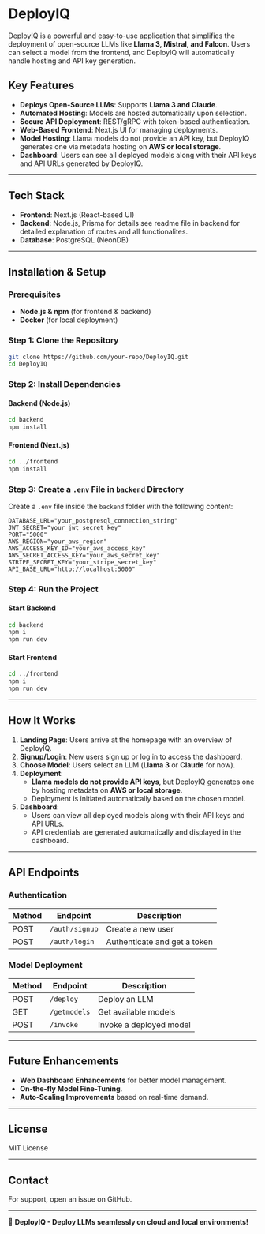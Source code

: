 # DeployIQ

DeployIQ is a powerful and easy-to-use application that simplifies the deployment of open-source LLMs like **Llama 3, Mistral, and Falcon**. Users can select a model from the frontend, and DeployIQ will automatically handle hosting and API key generation.

## Key Features

- **Deploys Open-Source LLMs**: Supports **Llama 3 and Claude**.
- **Automated Hosting**: Models are hosted automatically upon selection.
- **Secure API Deployment**: REST/gRPC with token-based authentication.
- **Web-Based Frontend**: Next.js UI for managing deployments.
- **Model Hosting**: Llama models do not provide an API key, but DeployIQ generates one via metadata hosting on **AWS or local storage**.
- **Dashboard**: Users can see all deployed models along with their API keys and API URLs generated by DeployIQ.

---

## Tech Stack

- **Frontend**: Next.js (React-based UI)
- **Backend**: Node.js, Prisma for details see readme file in backend for detailed explanation of routes and all functionalites.
- **Database**: PostgreSQL (NeonDB)

---

## Installation & Setup

### Prerequisites

- **Node.js & npm** (for frontend & backend)
- **Docker** (for local deployment)

### Step 1: Clone the Repository

```sh
git clone https://github.com/your-repo/DeployIQ.git
cd DeployIQ
```

### Step 2: Install Dependencies

#### Backend (Node.js)

```sh
cd backend
npm install
```

#### Frontend (Next.js)

```sh
cd ../frontend
npm install
```

### Step 3: Create a `.env` File in `backend` Directory

Create a `.env` file inside the `backend` folder with the following content:

```env
DATABASE_URL="your_postgresql_connection_string"
JWT_SECRET="your_jwt_secret_key"
PORT="5000"
AWS_REGION="your_aws_region"
AWS_ACCESS_KEY_ID="your_aws_access_key"
AWS_SECRET_ACCESS_KEY="your_aws_secret_key"
STRIPE_SECRET_KEY="your_stripe_secret_key"
API_BASE_URL="http://localhost:5000"
```

### Step 4: Run the Project

#### Start Backend

```sh
cd backend
npm i
npm run dev
```

#### Start Frontend

```sh
cd ../frontend
npm i
npm run dev
```

---

## How It Works

1. **Landing Page**: Users arrive at the homepage with an overview of DeployIQ.
2. **Signup/Login**: New users sign up or log in to access the dashboard.
3. **Choose Model**: Users select an LLM (**Llama 3** or **Claude** for now).
4. **Deployment**:
   - **Llama models do not provide API keys**, but DeployIQ generates one by hosting metadata on **AWS or local storage**.
   - Deployment is initiated automatically based on the chosen model.
5. **Dashboard**:
   - Users can view all deployed models along with their API keys and API URLs.
   - API credentials are generated automatically and displayed in the dashboard.

---

## API Endpoints

### Authentication

| Method | Endpoint       | Description                  |
| ------ | -------------- | ---------------------------- |
| POST   | `/auth/signup` | Create a new user            |
| POST   | `/auth/login`  | Authenticate and get a token |

### Model Deployment

| Method | Endpoint     | Description             |
| ------ | ------------ | ----------------------- |
| POST   | `/deploy`    | Deploy an LLM           |
| GET    | `/getmodels` | Get available models    |
| POST   | `/invoke`    | Invoke a deployed model |

---

## Future Enhancements

- **Web Dashboard Enhancements** for better model management.
- **On-the-fly Model Fine-Tuning**.
- **Auto-Scaling Improvements** based on real-time demand.

---
## License

MIT License

---

## Contact

For support, open an issue on GitHub.

---

🚀 **DeployIQ - Deploy LLMs seamlessly on cloud and local environments!**

